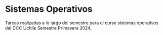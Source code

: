 # Sistemas Operativos

Tareas realizadas a lo largo del semestre para el curso sistemas operativos del DCC Uchile Semestre Primavera 2024.